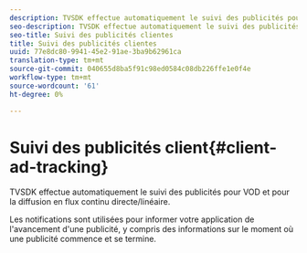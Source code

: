 ```yaml
---
description: TVSDK effectue automatiquement le suivi des publicités pour VOD et pour la diffusion en flux continu directe/linéaire.
seo-description: TVSDK effectue automatiquement le suivi des publicités pour VOD et pour la diffusion en flux continu directe/linéaire.
seo-title: Suivi des publicités clientes
title: Suivi des publicités clientes
uuid: 77e8dc80-9941-45e2-91ae-3ba9b62961ca
translation-type: tm+mt
source-git-commit: 040655d8ba5f91c98ed0584c08db226ffe1e0f4e
workflow-type: tm+mt
source-wordcount: '61'
ht-degree: 0%

---
```



# Suivi des publicités client{#client-ad-tracking}

TVSDK effectue automatiquement le suivi des publicités pour VOD et pour la diffusion en flux continu directe/linéaire.

Les notifications sont utilisées pour informer votre application de l&#39;avancement d&#39;une publicité, y compris des informations sur le moment où une publicité commence et se termine.
